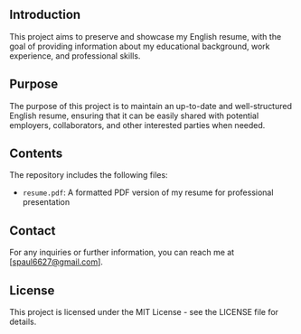 ## Introduction
This project aims to preserve and showcase my English resume, with the goal of providing information about my educational background, work experience, and professional skills.

## Purpose
The purpose of this project is to maintain an up-to-date and well-structured English resume, ensuring that it can be easily shared with potential employers, collaborators, and other interested parties when needed.

## Contents
The repository includes the following files:
- `resume.pdf`: A formatted PDF version of my resume for professional presentation

## Contact
For any inquiries or further information, you can reach me at [spaul6627@gmail.com].

## License
This project is licensed under the MIT License - see the LICENSE file for details.
